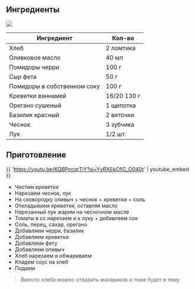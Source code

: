 ## Ингредиенты

![](/images/recipes/sandwich-shrimps-saganaki.png)

| Ингредиент                  | Кол-во      |
|-----------------------------|-------------|
| Хлеб	                       | 2 ломтика   |
| Оливковое масло	            | 40 мл       |
| Помидоры черри	             | 100 г       |
| Сыр фета                    | 	50 г       |
| Помидоры в собственном соку | 	100 г      |
| Креветки ваннамей           | 16/20	130 г |
| Орегано сушеный	            | 1 щепотка   |
| Базилик красный             | 	2 веточки  |
| Чеснок	                     | 3 зубчика   |
| Лук                         | 	1/2 шт.    |

## Приготовление

{{ 'https://youtu.be/KQBPccqrTiY?si=YyRXEkCflC_O040t' | youtube_embed }}

- Чистим креветки
- Нарезаем чеснок, лук
- На сковородку оливыч + чеснок + креветки + соль
- Откладываем креветки, оставляя масло
- Нарезанный лук жарим на чесночном масле
- Томаты в сс нарезаем и к луку + добавляем сок
- Соль, перец, сахар, орегано
- Добавляем черри, базилик
- Добавляем креветки
- Добавляем фету
- Добавляем оливыч
- Хлеб нарезаем и обжариваем
- Кладем соус на хлеб
- Подаем

> Вместо хлеба можно отварить макариков и тоже будет в тему